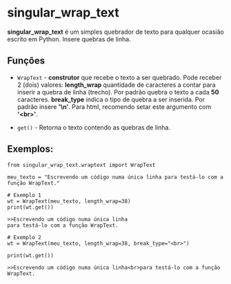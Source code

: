 
# singular_wrap_text

**singular_wrap_text** é um simples quebrador de texto para qualquer ocasião escrito em Python.
Insere quebras de linha.

## Funções

* `WrapText` - **construtor** que recebe o texto a ser quebrado.
Pode receber 2 (dois) valores:
**length_wrap** quantidade de caracteres a contar para inserir a quebra de linha (trecho). Por padrão quebra o texto a cada **50** caracteres.
**break_type** indica o tipo de quebra a ser inserida. Por padrão insere **'\n'**. Para html, recomendo setar este argumento com **'\<br>'**. 

* `get()` - Retorna o texto contendo as quebras de linha.


## Exemplos:
	
	from singular_wrap_text.wraptext import WrapText
	
	meu_texto = "Escrevendo um código numa única linha para testá-lo com a função WrapText."
	
	# Exemplo 1
	wt = WrapText(meu_texto, length_wrap=38)
	print(wt.get())
	
	>>Escrevendo um código numa única linha
	para testá-lo com a função WrapText.
	
	# Exemplo 2
	wt = WrapText(meu_texto, length_wrap=38, break_type="<br>")
	
	print(wt.get())
	
	>>Escrevendo um código numa única linha<br>para testá-lo com a função WrapText.
	


